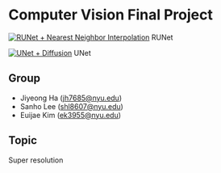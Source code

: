 # Computer Vision Final Project 

[![RUNet + Nearest Neighbor Interpolation](https://colab.research.google.com/assets/colab-badge.svg)](https://colab.research.google.com/drive/1aeLRUg1-yrTUriCpR0OnmdqrJQ7h5x70?usp=sharing) RUNet 

[![UNet + Diffusion](https://colab.research.google.com/assets/colab-badge.svg)](https://colab.research.google.com/drive/1YxEbsvwQTZc4C37GY-X973pa38OehlFU) UNet

## Group

- Jiyeong Ha (jh7685@nyu.edu)
- Sanho Lee (shl8607@nyu.edu)
- Euijae Kim (ek3955@nyu.edu)

## Topic

Super resolution
